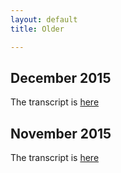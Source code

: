 ```yaml
---
layout: default
title: Older 

---
```


## December 2015

The transcript is [here](http://chat.stackoverflow.com/rooms/41570/conversation/december-2015-room-meeting)


## November 2015

The transcript is [here](http://chat.stackoverflow.com/rooms/41570/conversation/november-2015-room-meeting)
